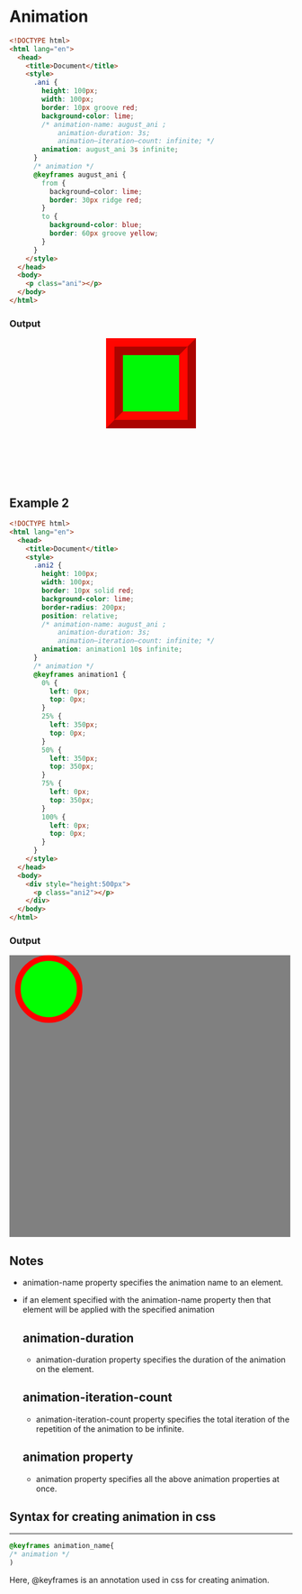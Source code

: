 # Animation

```html
<!DOCTYPE html>
<html lang="en">
  <head>
    <title>Document</title>
    <style>
      .ani {
        height: 100px;
        width: 100px;
        border: 10px groove red;
        background-color: lime;
        /* animation-name: august_ani ;
            animation-duration: 3s;
            animation—iteration—count: infinite; */
        animation: august_ani 3s infinite;
      }
      /* animation */
      @keyframes august_ani {
        from {
          background—color: lime;
          border: 30px ridge red;
        }
        to {
          background-color: blue;
          border: 60px groove yellow;
        }
      }
    </style>
  </head>
  <body>
    <p class="ani"></p>
  </body>
</html>
```

### Output

<!DOCTYPE html>
<html lang="en">
  <head>
    <title>Document</title>
    <style>
      .ani {
        height: 100px;
        width: 100px;
        border: 10px groove red;
        background-color: lime;
        /* animation-name: august_ani ;
            animation-duration: 3s;
            animation—iteration—count: infinite; */
        animation: august_ani 3s infinite;
      }
      /* animation */
      @keyframes august_ani {
        from {
          background—color: lime;
          border: 30px ridge red;
        }
        to {
          background-color: blue;
          border: 60px groove yellow;
        }
      }
    </style>
  </head>
  <body>
  <center style="height:250px">
    <p class="ani"></p>
    </center>
  </body>
</html>

## Example 2

```html
<!DOCTYPE html>
<html lang="en">
  <head>
    <title>Document</title>
    <style>
      .ani2 {
        height: 100px;
        width: 100px;
        border: 10px solid red;
        background-color: lime;
        border-radius: 200px;
        position: relative;
        /* animation-name: august_ani ;
            animation-duration: 3s;
            animation—iteration—count: infinite; */
        animation: animation1 10s infinite;
      }
      /* animation */
      @keyframes animation1 {
        0% {
          left: 0px;
          top: 0px;
        }
        25% {
          left: 350px;
          top: 0px;
        }
        50% {
          left: 350px;
          top: 350px;
        }
        75% {
          left: 0px;
          top: 350px;
        }
        100% {
          left: 0px;
          top: 0px;
        }
      }
    </style>
  </head>
  <body>
    <div style="height:500px">
      <p class="ani2"></p>
    </div>
  </body>
</html>
```

### Output

<!DOCTYPE html>
<html lang="en">
  <head>
    <title>Document</title>
    <style>
      .ani2{
        height: 100px;
        width: 100px;
        border: 10px solid red;
        background-color: lime;
        border-radius:200px;
        position: relative;
        /* animation-name: august_ani ;
            animation-duration: 3s;
            animation—iteration—count: infinite; */
        animation: animation1 10s infinite;
      }
      /* animation */
      @keyframes animation1 {
        0%{
            left:0px;
            top: 0px;
        }
        25%{
            left:350px;
            top: 0px;
        }
        50%{
            left:350px;
            top:350px;
            }
        75%{
            left:0px;
            top:350px
        }
        100%{
            left:0px;
            top: 0px;
        }
      } 
    </style>
  </head>
  <body>
  <div style="
  height:500px;
  width:500px;
  background-color:gray">
    <p class="ani2"></p>
    </div>
  </body>
</html>

## Notes

- animation-name property specifies the animation name to an element.
- if an element specified with the animation-name property then that element will be applied with the specified animation

  ## animation-duration

  - animation-duration property specifies the duration of the animation on the element.

  ## animation-iteration-count

  - animation-iteration-count property specifies the total iteration of the repetition of the animation to be infinite.

  ## animation property

  - animation property specifies all the above animation properties at once.

## Syntax for creating animation in css

---

```css
@keyframes animation_name{
/* animation */
)
```

Here, @keyframes is an annotation used in css for creating animation.
